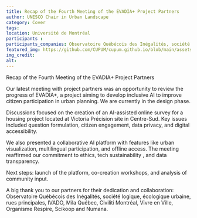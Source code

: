 ```yaml
---
title: Recap of the Fourth Meeting of the EVADIA+ Project Partners
author: UNESCO Chair in Urban Landscape
category: Cover
tags:  
location: Université de Montréal
participants : 
participants_companies: Observatoire Québécois des Inégalités, société logique, écologique urbaine, rues principales, IVADO, Mila Québec, Civiliti Montréal, Vivre en Ville, Organisme Respire, Scikoop and Numana.
featured_img: https://github.com/CUPUM/cupum.github.io/blob/main/assets/images/posts/20250512-cover-evadia_partners_meeting.jpeg
img_credit: 
alt:
---
```

Recap of the Fourth Meeting of the EVADIA+ Project Partners

Our latest meeting with project partners was an opportunity to review the progress of EVADIA+, a project aiming to develop inclusive AI to improve citizen participation in urban planning. We are currently in the design phase.

Discussions focused on the creation of an AI-assisted online survey for a housing project located at Victoria Précision site in Centre-Sud. Key issues included question formulation, citizen engagement, data privacy, and digital accessibility.

We also presented a collaborative AI platform with features like urban visualization, multilingual participation, and offline access.
The meeting reaffirmed our commitment to ethics, tech sustainability , and data transparency.

Next steps: launch of the platform, co-creation workshops, and analysis of community input.

A big thank you to our partners for their dedication and collaboration: Observatoire Québécois des Inégalités, société logique, écologique urbaine, rues principales, IVADO, Mila Québec, Civiliti Montréal, Vivre en Ville, Organisme Respire, Scikoop and Numana.
